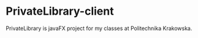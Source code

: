 # PrivateLibrary-client
PrivateLibrary is javaFX project for my classes at Politechnika Krakowska. 
